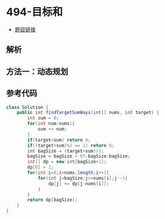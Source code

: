# 494-目标和

- [题目链接](https://leetcode-cn.com/problems/permutations-ii/)

## 解析

方法一：动态规划
- 


## 参考代码
```Java
class Solution {
    public int findTargetSumWays(int[] nums, int target) {
        int sum = 0;
        for(int num:nums){
            sum += num;
        }
        if(target>sum) return 0;
        if((target+sum)%2 == 1) return 0;
        int bagSize = (target+sum)/2;
        bagSize = bagSize < 0?-bagSize:bagSize;
        int[] dp = new int[bagSize+1];
        dp[0] = 1;
        for(int i=0;i<nums.length;i++){
            for(int j=bagSize;j>=nums[i];j--){
                dp[j] += dp[j-nums[i]];
            }
        }
        return dp[bagSize];
    }
}
```
